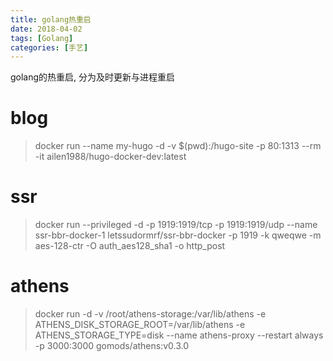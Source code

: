 ```yaml
---
title: golang热重启
date: 2018-04-02
tags: [Golang]
categories: [手艺]
---
```

golang的热重启, 分为及时更新与进程重启

<!-- more -->

# blog
> docker run --name my-hugo -d -v $(pwd):/hugo-site -p 80:1313 --rm -it ailen1988/hugo-docker-dev:latest

# ssr
> docker run --privileged -d -p 1919:1919/tcp -p 1919:1919/udp --name ssr-bbr-docker-1 letssudormrf/ssr-bbr-docker -p 1919 -k qweqwe -m aes-128-ctr -O auth_aes128_sha1 -o http_post

# athens
> docker run -d -v /root/athens-storage:/var/lib/athens  -e ATHENS_DISK_STORAGE_ROOT=/var/lib/athens -e ATHENS_STORAGE_TYPE=disk  --name athens-proxy  --restart always -p 3000:3000    gomods/athens:v0.3.0
